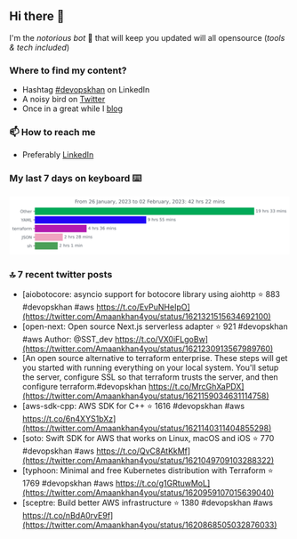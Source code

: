 <!--- [![Hits](https://hits.seeyoufarm.com/api/count/incr/badge.svg?url=https%3A%2F%2Fgithub.com%2Fakhan4u%2Fhit-counter&count_bg=%2379C83D&title_bg=%23555555&icon=&icon_color=%23E7E7E7&title=visits&edge_flat=false)](https://hits.seeyoufarm.com) --->

## Hi there 👋

I'm the _notorious bot_ 🤣 that will keep you updated will all opensource (_tools & tech included_) 

### Where to find my content?

* Hashtag [#devopskhan](https://www.linkedin.com/feed/hashtag/devopskhan) on LinkedIn
* A noisy bird on [Twitter](https://twitter.com/Amaankhan4you)
* Once in a great while I [blog](https://linuxparrot.netlify.app) 


### 📫 **How to reach me**

* Preferably [LinkedIn](https://www.linkedin.com/in/amaan-khan-linux-ninja)

### My last 7 days on keyboard ⌨️

<img src="https://github.com/akhan4u/akhan4u/blob/main/images/stat.svg" alt="Amaan's Wakatime Activity!"/>

### 🔝 7 recent twitter posts
<!-- DEVDOJO:START -->
- [aiobotocore: asyncio support for botocore library using aiohttp
⭐️ 883
#devopskhan #aws
https://t.co/EvPuNHeIpO](https://twitter.com/Amaankhan4you/status/1621321515634692100)
- [open-next: Open source Next.js serverless adapter
⭐️ 921
#devopskhan #aws
Author: @SST_dev
https://t.co/VX0iFLgoBw](https://twitter.com/Amaankhan4you/status/1621230913567989760)
- [An open source alternative to terraform enterprise. These steps will get you started with running everything on your local system. You&#39;ll setup the server, configure SSL so that terraform trusts the server, and then configure terraform.#devopskhan https://t.co/MrcGhXaPDX](https://twitter.com/Amaankhan4you/status/1621159034631114758)
- [aws-sdk-cpp: AWS SDK for C++
⭐️ 1616
#devopskhan #aws
https://t.co/6n4XYS1bXz](https://twitter.com/Amaankhan4you/status/1621140311404855298)
- [soto: Swift SDK for AWS that works on Linux, macOS and iOS
⭐️ 770
#devopskhan #aws
https://t.co/QvC8AtKkMf](https://twitter.com/Amaankhan4you/status/1621049709103288322)
- [typhoon: Minimal and free Kubernetes distribution with Terraform
⭐️ 1769
#devopskhan #aws
https://t.co/g1GRtuwMoL](https://twitter.com/Amaankhan4you/status/1620959107015639040)
- [sceptre: Build better AWS infrastructure
⭐️ 1380
#devopskhan #aws
https://t.co/nBdA0rvE9f](https://twitter.com/Amaankhan4you/status/1620868505032876033)
<!-- DEVDOJO:END -->

<!-- ![Amaan's GitHub stats](https://github-readme-stats.vercel.app/api?username=akhan4u&count_private=true&show_icons=true&hide=contribs) -->

